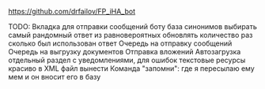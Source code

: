 https://github.com/drfailov/FP_iHA_bot


TODO:
Вкладка для отправки сообщений боту
база синонимов
выбирать самый рандомный ответ из равновероятных
обновлять количество раз сколько был использован ответ
Очередь на отправку сообщений
Очередь на выгрузку документов
Отправка вложений
Автозагрузка
отдельный раздел с уведомлениями, для ошибок
текстовые ресурсы красиво в XML файл вынести
Команда "запомни": где я пересылаю ему мем и он вносит его в базу